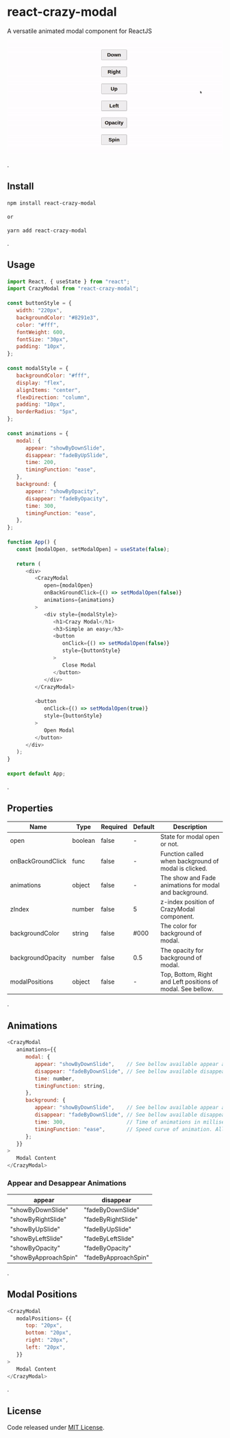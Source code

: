 # react-crazy-modal

A versatile animated modal component for ReactJS

<img src='./preview/animations.gif'/>

.
## Install

```shell
npm install react-crazy-modal

or

yarn add react-crazy-modal
```

.
## Usage
```js
import React, { useState } from "react";
import CrazyModal from "react-crazy-modal";

const buttonStyle = {
   width: "220px",
   backgroundColor: "#8291e3",
   color: "#fff",
   fontWeight: 600,
   fontSize: "30px",
   padding: "10px",
};

const modalStyle = {
   backgroundColor: "#fff",
   display: "flex",
   alignItems: "center",
   flexDirection: "column",
   padding: "10px",
   borderRadius: "5px",
};

const animations = {
   modal: {
      appear: "showByDownSlide",
      disappear: "fadeByUpSlide",
      time: 200,
      timingFunction: "ease",
   },
   background: {
      appear: "showByOpacity",
      disappear: "fadeByOpacity",
      time: 300,
      timingFunction: "ease",
   },
};

function App() {
   const [modalOpen, setModalOpen] = useState(false);

   return (
      <div>
         <CrazyModal
            open={modalOpen}
            onBackGroundClick={() => setModalOpen(false)}
            animations={animations}
         >
            <div style={modalStyle}>
               <h1>Crazy Modal</h1>
               <h3>Simple an easy</h3>
               <button 
                  onClick={() => setModalOpen(false)} 
                  style={buttonStyle}
               >
                  Close Modal
               </button>
            </div>
         </CrazyModal>

         <button 
            onClick={() => setModalOpen(true)}
            style={buttonStyle}
         >
            Open Modal
         </button>
      </div>
   );
}

export default App;
```

.
## Properties
| Name              | Type    | Required | Default | Description                                                 |
| ----------------- | ------- | -------- | ------- | ----------------------------------------------------------- |
| open              | boolean | false    | -       | State for modal open or not.                                |
| onBackGroundClick | func    | false    | -       | Function called when background of modal is clicked.        |
| animations        | object  | false    | -       | The show and Fade animations for modal and background.      |
| zIndex            | number  | false    | 5       | z-index position of CrazyModal component.                   |
| backgroundColor   | string  | false    | #000    | The color for background of modal.                          |
| backgroundOpacity | number  | false    | 0.5     | The opacity for background of modal.                        |
| modalPositions    | object  | false    | -       | Top, Bottom, Right and Left positions of modal. See bellow. |

.
## Animations
```js
<CrazyModal
   animations={{
      modal: {
         appear: "showByDownSlide",    // See bellow available appear animations
         disappear: "fadeByDownSlide", // See bellow available disappear animations
         time: number,
         timingFunction: string,
      },
      background: {
         appear: "showByDownSlide",    // See bellow available appear animations
         disappear: "fadeByDownSlide", // See bellow available disappear animations
         time: 300,                    // Time of animations in milliseconds
         timingFunction: "ease",       // Speed curve of animation. All css animation-timing-function are available 
      };
   }}
>
   Modal Content
</CrazyModal>
```

### Appear and Desappear Animations
| appear               | disappear            |
| -------------------- | -------------------- |
| "showByDownSlide"    | "fadeByDownSlide"    |
| "showByRightSlide"   | "fadeByRightSlide"   |
| "showByUpSlide"      | "fadeByUpSlide"      |
| "showByLeftSlide"    | "fadeByLeftSlide"    |
| "showByOpacity"      | "fadeByOpacity"      |
| "showByApproachSpin" | "fadeByApproachSpin" |

.
## Modal Positions
```js
<CrazyModal
   modalPositions= {{
      top: "20px",
      bottom: "20px",
      right: "20px",
      left: "20px",
   }}
>
   Modal Content
</CrazyModal>
```

.
## License
Code released under [MIT License](https://github.com/hiagoLF/react-crazy-modal/blob/main/LICENSE).
